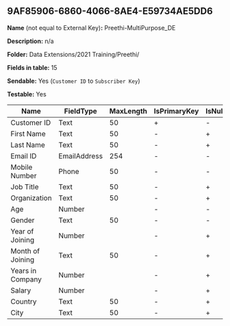 ## 9AF85906-6860-4066-8AE4-E59734AE5DD6

**Name** (not equal to External Key)**:** Preethi-MultiPurpose_DE

**Description:** n/a

**Folder:** Data Extensions/2021 Training/Preethi/

**Fields in table:** 15

**Sendable:** Yes (`Customer ID` to `Subscriber Key`)

**Testable:** Yes

| Name | FieldType | MaxLength | IsPrimaryKey | IsNullable | DefaultValue |
| --- | --- | --- | --- | --- | --- |
| Customer ID | Text | 50 | + | - |  |
| First Name | Text | 50 | - | + |  |
| Last Name | Text | 50 | - | + |  |
| Email ID | EmailAddress | 254 | - | - |  |
| Mobile Number | Phone | 50 | - | - |  |
| Job Title | Text | 50 | - | + |  |
| Organization | Text | 50 | - | + |  |
| Age | Number |  | - | - |  |
| Gender | Text | 50 | - | - |  |
| Year of Joining | Number |  | - | + |  |
| Month of Joining | Text | 50 | - | + |  |
| Years in Company | Number |  | - | + |  |
| Salary | Number |  | - | + |  |
| Country | Text | 50 | - | + |  |
| City | Text | 50 | - | + |  |
